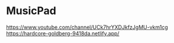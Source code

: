 # MusicPad
https://www.youtube.com/channel/UCk7hrYXDJkfzJgMU-vkm1cg
https://hardcore-goldberg-9418da.netlify.app/

